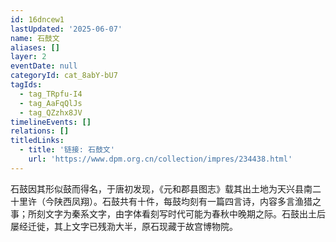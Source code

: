```yaml
---
id: 16dncew1
lastUpdated: '2025-06-07'
name: 石鼓文
aliases: []
layer: 2
eventDate: null
categoryId: cat_8abY-bU7
tagIds:
  - tag_TRpfu-I4
  - tag_AaFqQlJs
  - tag_QZzhx8JV
timelineEvents: []
relations: []
titledLinks:
  - title: '链接: 石鼓文'
    url: 'https://www.dpm.org.cn/collection/impres/234438.html'
---
```

石鼓因其形似鼓而得名，于唐初发现，《元和郡县图志》载其出土地为天兴县南二十里许（今陕西凤翔）。石鼓共有十件，每鼓均刻有一篇四言诗，内容多言渔猎之事；所刻文字为秦系文字，由字体看刻写时代可能为春秋中晚期之际。石鼓出土后屡经迁徙，其上文字已残泐大半，原石现藏于故宫博物院。
